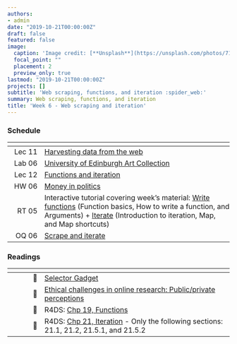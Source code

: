 ```yaml
---
authors:
- admin
date: "2019-10-21T00:00:00Z"
draft: false
featured: false
image:
  caption: 'Image credit: [**Unsplash**](https://unsplash.com/photos/71CjSSB83Wo)'
  focal_point: ""
  placement: 2
  preview_only: true
lastmod: "2019-10-21T00:00:00Z"
projects: []
subtitle: 'Web scraping, functions, and iteration :spider_web:'
summary: Web scraping, functions, and iteration
title: 'Week 6 - Web scraping and iteration'
---
```


### Schedule

| <div style="width:60px"></div>  | <div style="width:420px"></div> |  <div style="width:190px"></div>   |
|---:|---|---|
| Lec 11 | [Harvesting data from the web](/slides/w6_d1-webscraping/w6_d1-webscraping.html) |
| Lab 06 | [University of Edinburgh Art Collection](/labs/lab-06/lab-06-uoe-art.html) | **Due:** Fri, 25 Oct, 17:00 |
| Lec 12 | [Functions and iteration](/slides/w6_d2-functions-iteration/w6_d2-functions-iteration.html) |
| HW 06  | [Money in politics](/hw/hw-06/hw-06-money-in-politics.html) | **Due:** Wed, 30 Oct, 17:00 |
| RT 05  | Interactive tutorial covering week’s material: [Write functions](https://rstudio.cloud/learn/primers/6) (Function basics, How to write a function, and Arguments) + [Iterate](https://rstudio.cloud/learn/primers/5) (Introduction to iteration, Map, and Map shortcuts) |
| OQ 06  | [Scrape and iterate](https://minecr.shinyapps.io/06-scrape-iterate/) |  **Due:** Fri, 1 Nov, 17:00 |

### Readings

| <div style="width:60px"></div>  | <div style="width:420px"></div>  |  <div style="width:190px"></div> |
|----:|---|---|
| :page_facing_up: | [Selector Gadget](https://rvest.tidyverse.org/articles/selectorgadget.html) | **Required** |
| :page_facing_up: | [Ethical challenges in online research: Public/private perceptions](https://journals.sagepub.com/doi/pdf/10.1177/1747016116650720) | **Required** |
| :open_book: | R4DS: [Chp 19, Functions](https://r4ds.had.co.nz/functions.html) | **Required** |
| :open_book: | R4DS: [Chp 21, Iteration](https://r4ds.had.co.nz/iteration.html) - Only the following sections: 21.1, 21.2, 21.5.1, and 21.5.2 | **Optional** |
